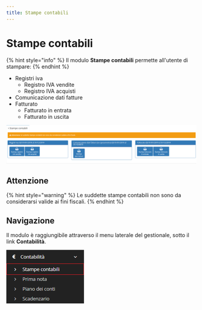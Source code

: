 ```yaml
---
title: Stampe contabili
---
```


# Stampe contabili

{% hint style="info" %}
Il modulo **Stampe contabili** permette all'utente di stampare:
{% endhint %}

* Registri iva 
  * Registro IVA vendite
  * Registro IVA acquisti
* Comunicazione dati fatture
* Fatturato 
  * Fatturato in entrata
  * Fatturato in uscita

![Screenshot stampe contabili](../../../.gitbook/assets/opzionidistampecontabili.PNG)

## Attenzione

{% hint style="warning" %}
Le suddette stampe contabili non sono da considerarsi valide ai fini fiscali.
{% endhint %}

## Navigazione

Il modulo è raggiungibile attraverso il menu laterale del gestionale, sotto il link **Contabilità**.

![Screenshot navigazione stampe contabili](../../../.gitbook/assets/navigazionestampecontabili.PNG)

